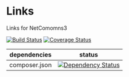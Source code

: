 Links
==============

Links for NetComomns3

[![Build Status](https://api.travis-ci.org/NetCommons3/Links.png?branch=master)](https://travis-ci.org/NetCommons3/Links)
[![Coverage Status](https://coveralls.io/repos/NetCommons3/Links/badge.png?branch=master)](https://coveralls.io/r/NetCommons3/Links?branch=master)

| dependencies  | status |
| ------------- | ------ |
| composer.json | [![Dependency Status](https://www.versioneye.com/user/projects/554899ac240549af5300005c/badge.png)](https://www.versioneye.com/user/projects/554899ac240549af5300005c) |
